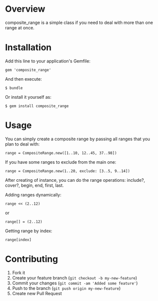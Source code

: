 Overview
========

composite_range is a simple class if you need to deal with more than one range at once.

Installation
============

Add this line to your application's Gemfile:

    gem 'composite_range'

And then execute:

    $ bundle

Or install it yourself as:

    $ gem install composite_range

Usage
=====

You can simply create a composite range by passing all ranges that you plan to deal with:

    range = CompositeRange.new([1..10, 12..45, 37..98])

If you have some ranges to exclude from the main one:

    range = CompositeRange.new(1..20, exclude: [3..5, 9..14])

After creating of instance, you can do the range operations: include?, cover?, begin, end, first, last.

Adding ranges dynamically:

    range << (2..12)

or

    range[] = (2..12)

Getting range by index:

    range[index]

Contributing
============

1. Fork it
2. Create your feature branch (`git checkout -b my-new-feature`)
3. Commit your changes (`git commit -am 'Added some feature'`)
4. Push to the branch (`git push origin my-new-feature`)
5. Create new Pull Request

